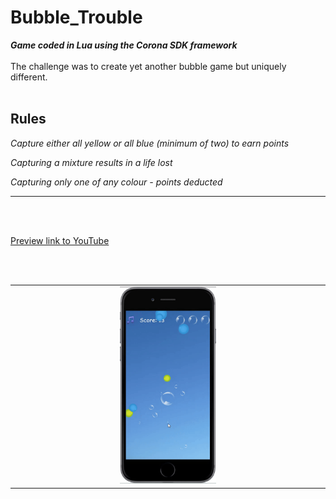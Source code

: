 # Bubble_Trouble
***Game coded in Lua using the Corona SDK framework***<br><br>
The challenge was to create yet another bubble game but uniquely different.<br><br>

**Rules**
---------
*Capture either all yellow or all blue (minimum of two) to earn points*

*Capturing a mixture results in a life lost*

*Capturing only one of any colour - points deducted*

---------

<br><br>
<table>
  <tr>
    <td width="33%"></td>
    <td width="33%"><img src="https://github.com/iluso-6/Bubble_Trouble/blob/master/bb.gif?raw=true"></td>
    <td width="33%"></td>
    </td>
    
    
[Preview link to YouTube](https://youtu.be/x1DRFS2TXGU)

<br><br>



